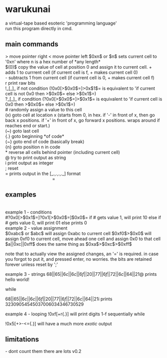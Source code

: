# warukunai
a virtual-tape based esoteric 'programming language'<br>
run this program directly in cmd.

## main commands
<p>
> move pointer right
< move pointer left
$0xn$ or $n$ sets current cell to '0xn' where n is a hex number of *any length*<br>
$(0)$ copy the value of cell at position 0 and assign it to current cell.
+ adds 1 to currrent cell (if current cell is f, + makes current cell 0)<br>
- subtracts 1 from current cell (if current cell is 0, + makes current cell f)<br>
r print raw bits<br>
!_[_]_ if not condition (!0x0[>$0x0$=]>0x$1$= is equivalent to 'if current cell is not 0x0 then >$0x0$= else >$0x1$=)<br>
?_[_]_ if condition (?0x0[>$0x0$=]>$0x1$= is equivalent to 'if current cell is 0x0 then >$0x0$= else >$0x1$=)<br>
# randomly assign a value to this cell<br>
(x) goto cell at location x (starts from 0, in hex. if '-' in front of x, then go back x positions. if '+' in front of x, go forward x positions. wraps around if reaches end or start.)<br>
(~) goto last cell<br>
{.} goto beginning *of code*<br>
{~} goto end of code (basically break)<br>
{n} goto position n in code<br>
* reverse all cells behind pointer (including current cell)<br>
@ try to print output as string<br>
i print output as integer<br>
; reset<br>
= prints output in the [_.,.,.,._] format<br>
&nbsp;&nbsp;&nbsp;&nbsp;&nbsp;&nbsp;&nbsp;&nbsp;&nbsp;&nbsp;&nbsp;&nbsp;&nbsp;&nbsp;&nbsp;&nbsp;&nbsp;&nbsp;&nbsp;&nbsp;&nbsp;&nbsp;&nbsp;&nbsp;&nbsp;&nbsp;&nbsp;&nbsp;&nbsp;&nbsp;&nbsp;&nbsp;&nbsp;&nbsp;&nbsp;&nbsp;&nbsp;&nbsp;=
</p>

## examples
<br>
example 1 - conditions
<br>
#?0x0[>$0x1$=]?0x1[>$0x0$=]$0x0$=
if # gets value 1, will print 10 else if # gets value 0, will print 01
else prints 0

<br>
example 2 - value assignment
<br>
$0xabc$ or $abc$ will assign 0xabc to current cell
$0xf0$>$0x0$ will assign 0xf0 to current cell, move ahead one cell and assign 0x0 to that cell
$a||0xc||0xff$ does the same thing as $0xa$>$0xc$>$0xff$

note that to actually view the assigned changes, an '=' is required. in case you forgot to put it, and pressed enter, no worries. the bits are retained forever unless reset by ';'

example 3 - strings
$68||65||6c||6c||6f||20||77||6f||72||6c||64||21$@
prints hello world!

while

$68||65||6c||6c||6f||20||77||6f||72||6c||64||21$i
prints 32309054545037006034346730529

example 4 - looping
!0xf[+r{.}]
will print digits 1-f sequentially
while 

!0x5[+>-<={.}]
will have a much more *exotic* output

<h2>limitations</h2>
    - dont count them there are lots
v0.2
